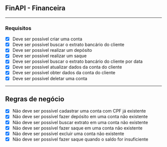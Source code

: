 ## FinAPI - Financeira

---

### Requisitos

- [x]  Deve ser possível criar uma conta
- [x]  Deve ser possível buscar o extrato bancário do cliente
- [x]  Deve ser possível realizar um depósito
- [x]  Deve ser possível realizar um saque
- [x]  Deve ser possível buscar o extrato bancário do cliente por data
- [x]  Deve ser possível atualizar dados da conta do cliente
- [x]  Deve ser possível obter dados da conta do cliente
- [x]  Deve ser possível deletar uma conta

---

## Regras de negócio

- [x]  Não deve ser possível cadastrar uma conta com CPF já existente
- [x]  Não deve ser possível fazer depósito em uma conta não existente
- [x]  Não deve ser possível buscar extrato em uma conta não existente
- [x]  Não deve ser possível fazer saque em uma conta não existente
- [x]  Não deve ser possível excluir uma conta não existente
- [x]  Não deve ser possível fazer saque quando o saldo for insuficiente